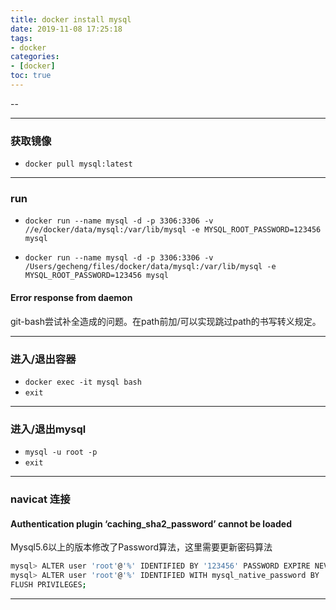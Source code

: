 ```yaml
---
title: docker install mysql
date: 2019-11-08 17:25:18
tags:
- docker
categories: 
- [docker]
toc: true
---
```


--

<!-- more -->

---

### 获取镜像

- `docker pull mysql:latest`

---

### run

- `docker run --name mysql -d -p 3306:3306 -v //e/docker/data/mysql:/var/lib/mysql -e MYSQL_ROOT_PASSWORD=123456 mysql`


- `docker run --name mysql -d -p 3306:3306 -v /Users/gecheng/files/docker/data/mysql:/var/lib/mysql -e MYSQL_ROOT_PASSWORD=123456 mysql`
#### Error response from daemon

git-bash尝试补全造成的问题。在path前加/可以实现跳过path的书写转义规定。

---

### 进入/退出容器

- `docker exec -it mysql bash`
- `exit`

---

### 进入/退出mysql 

- `mysql -u root -p`
- `exit`

---

###  navicat 连接

#### Authentication plugin ‘caching_sha2_password’ cannot be loaded

Mysql5.6以上的版本修改了Password算法，这里需要更新密码算法
```bash
mysql> ALTER user 'root'@'%' IDENTIFIED BY '123456' PASSWORD EXPIRE NEVER;
mysql> ALTER user 'root'@'%' IDENTIFIED WITH mysql_native_password BY '123456';
FLUSH PRIVILEGES;
```

---